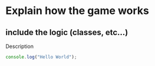 # Explain how the game works

## include the logic (classes, etc...)

Description

```javascript
console.log("Hello World");
```
